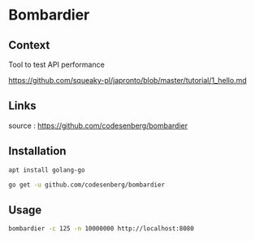# Bombardier


## Context

Tool to test API performance


https://github.com/squeaky-pl/japronto/blob/master/tutorial/1_hello.md


## Links

source : https://github.com/codesenberg/bombardier

## Installation

```bash
apt install golang-go
```

```bash
go get -u github.com/codesenberg/bombardier
```

## Usage

```bash
bombardier -c 125 -n 10000000 http://localhost:8080
```